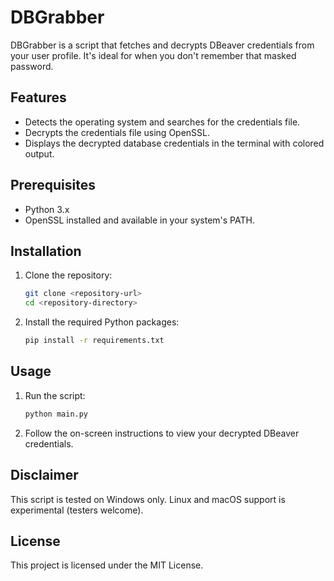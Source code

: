 # DBGrabber

DBGrabber is a script that fetches and decrypts DBeaver credentials from your user profile. It's ideal for when you don't remember that masked password.

## Features

- Detects the operating system and searches for the credentials file.
- Decrypts the credentials file using OpenSSL.
- Displays the decrypted database credentials in the terminal with colored output.

## Prerequisites

- Python 3.x
- OpenSSL installed and available in your system's PATH.

## Installation

1. Clone the repository:

   ```bash
   git clone <repository-url>
   cd <repository-directory>
   ```

2. Install the required Python packages:

   ```bash
   pip install -r requirements.txt
   ```

## Usage

1. Run the script:

   ```bash
   python main.py
   ```

2. Follow the on-screen instructions to view your decrypted DBeaver credentials.

## Disclaimer

This script is tested on Windows only. Linux and macOS support is experimental (testers welcome).

## License

This project is licensed under the MIT License.

